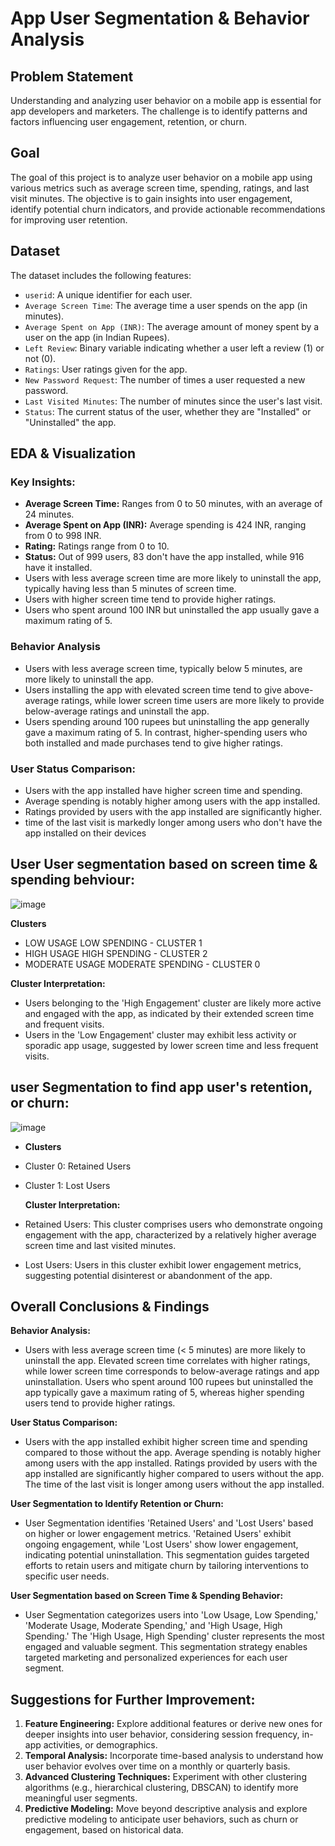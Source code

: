 # App User Segmentation & Behavior Analysis 

## Problem Statement
Understanding and analyzing user behavior on a mobile app is essential for app developers and marketers. The challenge is to identify patterns and factors influencing user engagement, retention, or churn.

## Goal
The goal of this project is to analyze user behavior on a mobile app using various metrics such as average screen time, spending, ratings, and last visit minutes. The objective is to gain insights into user engagement, identify potential churn indicators, and provide actionable recommendations for improving user retention.

## Dataset
The dataset includes the following features:
- `userid`: A unique identifier for each user.
- `Average Screen Time`: The average time a user spends on the app (in minutes).
- `Average Spent on App (INR)`: The average amount of money spent by a user on the app (in Indian Rupees).
- `Left Review`: Binary variable indicating whether a user left a review (1) or not (0).
- `Ratings`: User ratings given for the app.
- `New Password Request`: The number of times a user requested a new password.
- `Last Visited Minutes`: The number of minutes since the user's last visit.
- `Status`: The current status of the user, whether they are "Installed" or "Uninstalled" the app.

## EDA & Visualization
### Key Insights:
- **Average Screen Time:** Ranges from 0 to 50 minutes, with an average of 24 minutes.
- **Average Spent on App (INR):** Average spending is 424 INR, ranging from 0 to 998 INR.
- **Rating:** Ratings range from 0 to 10.
- **Status:** Out of 999 users, 83 don't have the app installed, while 916 have it installed.
- Users with less average screen time are more likely to uninstall the app, typically having less than 5 minutes of screen time.
- Users with higher screen time tend to provide higher ratings.
- Users who spent around 100 INR but uninstalled the app usually gave a maximum rating of 5.

### Behavior Analysis
- Users with less average screen time, typically below 5 minutes, are more likely to uninstall the app.
- Users installing the app with elevated screen time tend to give above-average ratings, while lower screen time users are more likely to provide below-average ratings and uninstall the app.
- Users spending around 100 rupees but uninstalling the app generally gave a maximum rating of 5. In contrast, higher-spending users who both installed and made purchases tend to give higher ratings.

### User Status Comparison:
- Users with the app installed have higher screen time and spending.
- Average spending is notably higher among users with the app installed.
- Ratings provided by users with the app installed are significantly higher.
- time of the last visit is markedly longer among users who don't have the app installed on their devices

## User User segmentation based on screen time & spending behviour:

![image](https://github.com/PariketPasari/App_User_Segmentation_and_Behavior_Analysis/assets/49834871/ee1ccd1f-2b81-496b-b545-4e514e4658ed)

**Clusters**
- LOW USAGE LOW SPENDING - CLUSTER 1
- HIGH USAGE HIGH SPENDING - CLUSTER 2
- MODERATE USAGE MODERATE SPENDING - CLUSTER 0

**Cluster Interpretation:**
- Users belonging to the 'High Engagement' cluster are likely more active and engaged with the app, as indicated by their extended screen time and frequent visits.
- Users in the 'Low Engagement' cluster may exhibit less activity or sporadic app usage, suggested by lower screen time and less frequent visits.

## user Segmentation to find app user's retention, or churn: 

![image](https://github.com/PariketPasari/App_User_Segmentation_and_Behavior_Analysis/assets/49834871/f4b8c479-435a-4891-b92f-2330ceebc1f0)

- **Clusters**
- Cluster 0: Retained Users
- Cluster 1: Lost Users
  
  **Cluster Interpretation:**
- Retained Users: This cluster comprises users who demonstrate ongoing engagement with the app, characterized by a relatively higher average screen time and last visited minutes.
- Lost Users: Users in this cluster exhibit lower engagement metrics, suggesting potential disinterest or abandonment of the app.


## Overall Conclusions & Findings
**Behavior Analysis:**
- Users with less average screen time (< 5 minutes) are more likely to uninstall the app. Elevated screen time correlates with higher ratings, while lower screen time corresponds to below-average ratings and app uninstallation. Users who spent around 100 rupees but uninstalled the app typically gave a maximum rating of 5, whereas higher spending users tend to provide higher ratings.

**User Status Comparison:**
- Users with the app installed exhibit higher screen time and spending compared to those without the app. Average spending is notably higher among users with the app installed. Ratings provided by users with the app installed are significantly higher compared to users without the app. The time of the last visit is longer among users without the app installed.

**User Segmentation to Identify Retention or Churn:**
- User Segmentation identifies 'Retained Users' and 'Lost Users' based on higher or lower engagement metrics. 'Retained Users' exhibit ongoing engagement, while 'Lost Users' show lower engagement, indicating potential uninstallation. This segmentation guides targeted efforts to retain users and mitigate churn by tailoring interventions to specific user needs.
  
**User Segmentation based on Screen Time & Spending Behavior:**
- User Segmentation categorizes users into 'Low Usage, Low Spending,' 'Moderate Usage, Moderate Spending,' and 'High Usage, High Spending.' The 'High Usage, High Spending' cluster represents the most engaged and valuable segment. This segmentation strategy enables targeted marketing and personalized experiences for each user segment.

## Suggestions for Further Improvement:
1. **Feature Engineering:**
   Explore additional features or derive new ones for deeper insights into user behavior, considering session frequency, in-app activities, or demographics.
2. **Temporal Analysis:**
   Incorporate time-based analysis to understand how user behavior evolves over time on a monthly or quarterly basis.
3. **Advanced Clustering Techniques:**
   Experiment with other clustering algorithms (e.g., hierarchical clustering, DBSCAN) to identify more meaningful user segments.
4. **Predictive Modeling:**
   Move beyond descriptive analysis and explore predictive modeling to anticipate user behaviors, such as churn or engagement, based on historical data.

